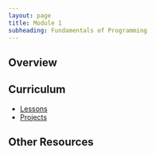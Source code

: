 ```yaml
---
layout: page
title: Module 1
subheading: Fundamentals of Programming
---
```


## Overview

## Curriculum
- [Lessons](./lessons)
- [Projects](./projects)


## Other Resources
